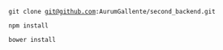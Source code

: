 <code>git clone git@github.com:AurumGallente/second_backend.git</code>

<code>npm install</code>

<code>bower install</code>